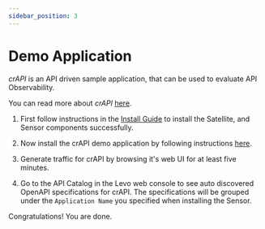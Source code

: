```yaml
---
sidebar_position: 3
---
```


# Demo Application
*crAPI* is an API driven sample application, that can be used to evaluate API Observability.

You can read more about *crAPI* [here](https://github.com/levoai/demo-apps/blob/main/crAPI/README.md).

1. First follow instructions in the [Install Guide](../api-observability/install-guide/install-guide.md) to install the Satellite, and Sensor components successfully.

2. Now install the crAPI demo application by following instructions [here](https://github.com/levoai/demo-apps/blob/main/crAPI/docs/quick-start.md).

3. Generate traffic for crAPI by browsing it's web UI for at least five minutes.

4. Go to the API Catalog in the Levo web console to see auto discovered OpenAPI specifications for crAPI. The specifications will be grouped under the `Application Name` you specified when installing the Sensor.

Congratulations! You are done.